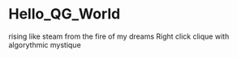 # Hello_QG_World
rising like steam from the fire of my dreams 
Right click clique with algorythmic mystique
